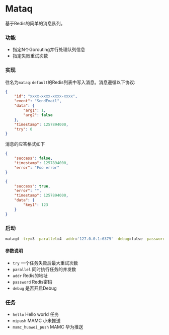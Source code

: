 Mataq
===

基于Redis的简单的消息队列。

### 功能

* 指定N个Gorouting并行处理队列信息
* 指定失败重试次数

### 实现

往名为`mataq:default`的Redis列表中写入消息。消息遵循以下协议:

``` json
{
    "id": "xxxx-xxxx-xxxx-xxxx",
    "event": "SendEmail",
    "data": {
        "arg1": 1,
        "arg2": false
    },
    "timestamp": 1257894000,
    "try": 0
}
```

消息的应答格式如下

``` json
{
    "success": false,
    "timestamp": 1257894000,
    "error": "Foo error"
}

{
    "success": true,
    "error": "",
    "timestamp": 1257894000,
    "data": {
        "key1": 123
    }
}
```

### 启动

``` bash
mataqd -try=3 -parallel=4 -addr='127.0.0.1:6379' -debug=false -password=""
```

#### 参数说明

* `try` 一个任务失败后最大重试次数
* `parallel` 同时执行任务的并发数
* `addr` Redis的地址
* `password` Redis密码
* `debug` 是否开启Debug

### 任务

+ `hello` Hello world 任务
+ `mipush` MAMC 小米推送
+ `mamc_huawei_push` MAMC 华为推送
